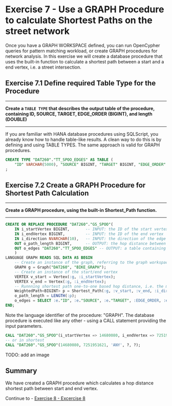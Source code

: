 # Exercise 7 - Use a GRAPH Procedure to calculate Shortest Paths on the street network
Once you have a GRAPH WORKSPACE defined, you can run OpenCypher queries for pattern matching workload, or create GRAPH procedures for network analysis. In this exercise we will create a database procedure that uses the built-in function to calculate a shortest path between a start and a end vertex, i.e. a street intersection.

## Exercise 7.1 Define required Table Type for the Procedure
---
**Create a `TABLE TYPE` that describes the output table of the procedure, containing ID, SOURCE, TARGET, EDGE_ORDER (BIGINT), and length (DOUBLE)**

---
If you are familiar with HANA database procedures using SQLScript, you already know how to handle table-like results. A clean way to do this is by defining and using TABLE TYPES. The same approach is valid for GRAPH procedures.

```sql
CREATE TYPE "DAT260"."TT_SPOO_EDGES" AS TABLE (
    "ID" VARCHAR(5000), "SOURCE" BIGINT, "TARGET" BIGINT, "EDGE_ORDER" BIGINT, "length" DOUBLE)
;
```

## Exercise 7.2 Create a GRAPH Procedure for Shortest Path Calculation
---
**Create a GRAPH procedure, using the built-in Shortest_Path function.**

---

```sql
CREATE OR REPLACE PROCEDURE "DAT260"."GS_SPOO"(
	IN i_startVertex BIGINT,       -- INPUT: the ID of the start vertex
	IN i_endVertex BIGINT,         -- INPUT: the ID of the end vertex
	IN i_direction NVARCHAR(10),   -- INPUT: the direction of the edge traversal: OUTGOING (default), INCOMING, ANY
	OUT o_path_length BIGINT,      -- OUTPUT: the hop distance between start and end
	OUT o_edges "DAT260"."TT_SPOO_EDGES" -- OUTPUT: a table containing the edges that make up a shortest path between start and end
	)
LANGUAGE GRAPH READS SQL DATA AS BEGIN
	-- Create an instance of the graph, referring to the graph workspace object
	GRAPH g = Graph("DAT260", "BIKE_GRAPH");
	-- Create an instance of the start/end vertex
	VERTEX v_start = Vertex(:g, :i_startVertex);
	VERTEX v_end = Vertex(:g, :i_endVertex);
	-- Runnning shortest path one-to-one based hop distance, i.e. the minimum number of edges between start and end
	WeightedPath<BIGINT> p = Shortest_Path(:g, :v_start, :v_end, :i_direction);
	o_path_length = LENGTH(:p);
	o_edges = SELECT :e."ID", :e."SOURCE", :e."TARGET", :EDGE_ORDER, :e."length" FOREACH e IN Edges(:p) WITH ORDINALITY AS EDGE_ORDER;
END;
```

Note the language identifier of the procedure: "GRAPH". The database procedure is executed like any other - using a CALL statement providing the input parameters.

```sql
CALL "DAT260"."GS_SPOO"(i_startVertex => 14680080, i_endVertex => 7251951621, i_direction => 'ANY', o_path_length => ?, o_edges => ?);
-- or in shortest
CALL "DAT260"."GS_SPOO"(14680080, 7251951621, 'ANY', ?, ?);
```
TODO: add an image
## Summary

We have created a GRAPH procedure which calculates a hop distance shortest path between start and end vertex. 

Continue to - [Exercise 8 - Excercise 8 ](../ex7/README.md)

